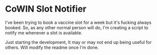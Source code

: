 # CoWIN Slot Notifier
I've been trying to book a vaccine slot for a week but it's fucking always booked. So, as any other normal person will do, I'm creating a script to notify me whenever a slot is available.

Just starting the development, It may or may not end up being useful for others. Will modify the readme once I'm done.
